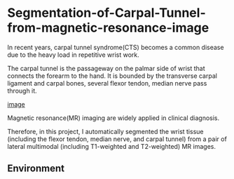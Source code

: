 # Segmentation-of-Carpal-Tunnel-from-magnetic-resonance-image

In recent years, carpal tunnel syndrome(CTS) becomes a common disease due to the heavy load in repetitive wrist work.

The carpal tunnel is the passageway on the palmar side of wrist that connects the forearm to the hand. It is bounded by the transverse carpal ligament and carpal bones, several flexor tendon, median nerve pass through it.

[image](https://github.com/gsdndeer/Segmentation-of-Carpal-Tunnel-from-magnetic-resonance-image/blob/main/figures/wrist.png)

Magnetic resonance(MR) imaging are widely applied in clinical diagnosis.

Therefore, in this project, I automatically segmented the wrist tissue (including the flexor tendon, median nerve, and carpal tunnel) from a pair of lateral multimodal (including T1-weighted and T2-weighted) MR images.


## Environment

